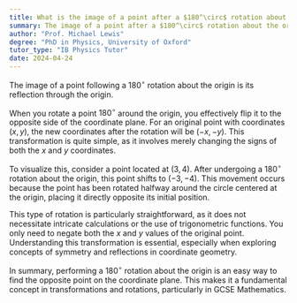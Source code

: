 ```yaml
---
title: What is the image of a point after a $180^\circ$ rotation about the origin?
summary: The image of a point after a $180^\circ$ rotation about the origin is its reflection through the origin.
author: "Prof. Michael Lewis"
degree: "PhD in Physics, University of Oxford"
tutor_type: "IB Physics Tutor"
date: 2024-04-24
---
```


The image of a point following a $180^\circ$ rotation about the origin is its reflection through the origin.

When you rotate a point $180^\circ$ around the origin, you effectively flip it to the opposite side of the coordinate plane. For an original point with coordinates $(x, y)$, the new coordinates after the rotation will be $(-x, -y)$. This transformation is quite simple, as it involves merely changing the signs of both the $x$ and $y$ coordinates.

To visualize this, consider a point located at $(3, 4)$. After undergoing a $180^\circ$ rotation about the origin, this point shifts to $(-3, -4)$. This movement occurs because the point has been rotated halfway around the circle centered at the origin, placing it directly opposite its initial position.

This type of rotation is particularly straightforward, as it does not necessitate intricate calculations or the use of trigonometric functions. You only need to negate both the $x$ and $y$ values of the original point. Understanding this transformation is essential, especially when exploring concepts of symmetry and reflections in coordinate geometry.

In summary, performing a $180^\circ$ rotation about the origin is an easy way to find the opposite point on the coordinate plane. This makes it a fundamental concept in transformations and rotations, particularly in GCSE Mathematics.
    